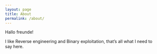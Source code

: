 ```yaml
---
layout: page
title: About
permalink: /about/
---
```



Hallo freunde!

I like Reverse engineering and Binary exploitation, that’s all what I need to say here.



